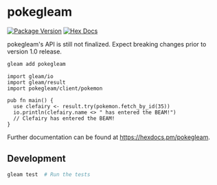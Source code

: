 # pokegleam

[![Package Version](https://img.shields.io/hexpm/v/pokegleam)](https://hex.pm/packages/pokegleam)
[![Hex Docs](https://img.shields.io/badge/hex-docs-ffaff3)](https://hexdocs.pm/pokegleam/)

pokegleam's API is still not finalized. Expect breaking changes prior to version 1.0 release.

```sh
gleam add pokegleam
```
```gleam
import gleam/io
import gleam/result
import pokegleam/client/pokemon

pub fn main() {
  use clefairy <- result.try(pokemon.fetch_by_id(35))
  io.println(clefairy.name <> " has entered the BEAM!")
  // Clefairy has entered the BEAM!
}
```

Further documentation can be found at <https://hexdocs.pm/pokegleam>.

## Development

```sh
gleam test  # Run the tests
```
